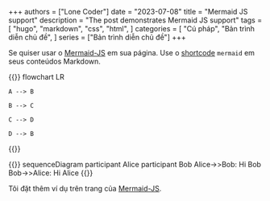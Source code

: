 +++
authors = ["Lone Coder"]
date = "2023-07-08"
title = "Mermaid JS support"
description = "The post demonstrates Mermaid JS support"
tags = [
    "hugo",
    "markdown",
    "css",
    "html",
]
categories = [
    "Cú pháp",
    "Bản trình diễn chủ đề",
]
series = ["Bản trình diễn chủ đề"]
+++

Se quiser usar o [Mermaid-JS](https://mermaid-js.github.io/mermaid/#/) em sua página.
Use o [shortcode](https://gohugo.io/content-management/shortcodes/#readout) `mermaid` em seus conteúdos Markdown.

{{<mermaid>}}
flowchart LR

    A --> B

    B --> C

    C --> D

    D --> B

{{</mermaid>}}

{{<mermaid>}}
sequenceDiagram
participant Alice
participant Bob
Alice->>Bob: Hi Bob
Bob->>Alice: Hi Alice
{{</mermaid>}}

Tôi đặt thêm ví dụ trên trang của [Mermaid-JS](https://mermaid-js.github.io/mermaid/#/).
